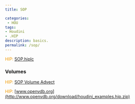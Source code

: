 ```yaml
---
title: SOP

categories:
 - HOU
tags:
- Houdini
- .HIP
description: basics.
permalink: /sop/
---
```



<span style="color: #F09900"> HIP:</span> [SOP.hiplc](/src/hip/SOP.hiplc)  

### Volumes

<span style="color: #F09900"> HIP:</span> [SOP Volume Advect](/src/hip/SOP_VolAdvectTrails.hiplc)  

<span style="color: #F09900"> HIP:</span> [www.openvdb.org](http://www.openvdb.org/download/houdini_examples.hip.zip)  
